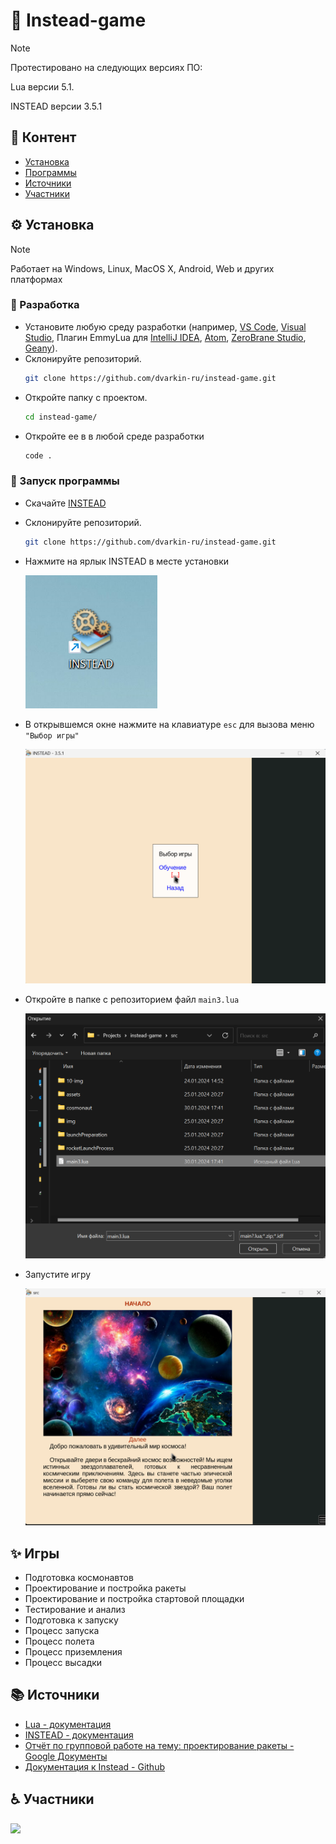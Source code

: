 # 🚀 Instead-game

> [!NOTE]
> Протестировано на следующих версиях ПО:
>
> Lua версии 5.1.
>
> INSTEAD версии 3.5.1

## 🎁 Контент

- [Установка](##Установка)
- [Программы](##Программы)
- [Источники](##Источники)
- [Участники](##Участники)

## ⚙ Установка

> [!NOTE]
> Работает на Windows, Linux, MacOS X, Android, Web и других платформах

### 🧰 Разработка

- Установите любую среду разработки (например, [VS Code](https://code.visualstudio.com/), [Visual Studio](https://visualstudio.microsoft.com/ru/), Плагин EmmyLua для [IntelliJ IDEA](https://www.jetbrains.com/ru-ru/idea/), [Atom](https://atom-editor.cc/), [ZeroBrane Studio](https://studio.zerobrane.com/), [Geany](https://www.geany.org/)).
- Склонируйте репозиторий.
  ```bash
  git clone https://github.com/dvarkin-ru/instead-game.git
  ```
- Откройте папку с проектом.
  ```bash
  cd instead-game/
  ```
- Откройте ее в в любой среде разработки
  ```bash
  code .
  ```

### 🎉 Запуск программы

- Скачайте [INSTEAD](http://instead.hugeping.ru/#download)
- Склонируйте репозиторий.
  ```bash
  git clone https://github.com/dvarkin-ru/instead-game.git
  ```
- Нажмите на ярлык INSTEAD в месте установки

  ![Ярлык INSTEAD](/public/pic-1.png)

- В открывшемся окне нажмите на клавиатуре `esc` для вызова меню `"Выбор игры"`

  ![Меню выбора игры](/public/pic-2.png)

- Откройте в папке с репозиторием файл `main3.lua`

  ![Файл main3.lua](/public/pic-3.png)

- Запустите игру

  ![Запуск игры](/public/pic-4.png)

## ✨ Игры

- Подготовка космонавтов
- Проектирование и постройка ракеты
- Проектирование и постройка стартовой площадки
- Тестирование и анализ
- Подготовка к запуску
- Процесс запуска
- Процесс полета
- Процесс приземления
- Процесс высадки

## 📚 Источники

- [Lua - документация](https://www.lua.org/)
- [INSTEAD - документация](http://instead.hugeping.ru/)
- [Отчёт по групповой работе на тему: проектирование ракеты - Google Документы](https://docs.google.com/document/d/15y1OVlJ7-bWm9OdOafuRtJqNwFUQgTpXdyYrubUSaY0/edit)
- [Документация к Instead - Github](https://github.com/instead-hub/instead/blob/master/doc/stead3-ru.md)

## ♿ Участники

<a href="https://github.com/dvarkin-ru/instead-game/graphs/contributors">
  <img src="https://contrib.rocks/image?repo=dvarkin-ru/instead-game" />
</a>
